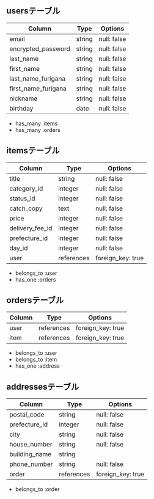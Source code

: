 ## usersテーブル

| Column              | Type    | Options     |
| ------------------- | ------- | ----------- |
| email               | string  | null: false |
| encrypted_password  | string  | null: false |
| last_name           | string  | null: false |
| first_name          | string  | null: false |
| last_name_furigana  | string  | null: false |
| first_name_furigana | string  | null: false |
| nickname            | string  | null: false |
| birthday            | date    | null: false |

- has_many :items
- has_many :orders

## itemsテーブル

| Column          | Type       | Options          |
| --------------- | ---------- | ---------------- |
| title           | string     | null: false      |
| category_id     | integer    | null: false      |
| status_id       | integer    | null: false      |
| catch_copy      | text       | null: false      |
| price           | integer    | null: false      |
| delivery_fee_id | integer    | null: false      |
| prefecture_id   | integer    | null: false      |
| day_id          | integer    | null: false      |
| user            | references | foreign_key: true|

- belongs_to :user
- has_one :orders

## ordersテーブル

| Column      | Type       | Options           |
| ----------- | ---------- | ----------------- |
| user        | references | foreign_key: true |
| item        | references | foreign_key: true |

- belongs_to :user
- belongs_to :item
- has_one :address

## addressesテーブル

| Column         | Type       | Options           |
| -------------- | ---------- | ----------------- |
| postal_code    | string     | null: false       |
| prefecture_id  | integer    | null: false       |
| city           | string     | null: false       |
| house_number   | string     | null: false       |
| building_name  | string     |                   |
| phone_number   | string     | null: false       |
| order          | references | foreign_key: true |

- belongs_to :order